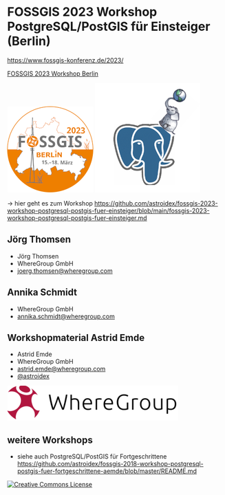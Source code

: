 # FOSSGIS 2023 Workshop PostgreSQL/PostGIS für Einsteiger (Berlin)

https://www.fossgis-konferenz.de/2023/

[FOSSGIS 2023 Workshop Berlin](https://www.fossgis-konferenz.de/2023/)

![](img/fossgis23-logo.png ) ![](img/postgresql_postgis.png)


-> hier geht es zum Workshop 
https://github.com/astroidex/fossgis-2023-workshop-postgresql-postgis-fuer-einsteiger/blob/main/fossgis-2023-workshop-postgresql-postgis-fuer-einsteiger.md

## Jörg Thomsen

* Jörg Thomsen
* WhereGroup GmbH
* joerg.thomsen@wheregroup.com

## Annika Schmidt

* WhereGroup GmbH
* annika.schmidt@wheregroup.com


## Workshopmaterial Astrid Emde

* Astrid Emde
* WhereGroup GmbH
* astrid.emde@wheregroup.com
* [@astroidex](https://twitter.com/astroidex)

![](img/WhereGroup.png )


## weitere Workshops

* siehe auch PostgreSQL/PostGIS für Fortgeschrittene https://github.com/astroidex/fossgis-2018-workshop-postgresql-postgis-fuer-fortgeschrittene-aemde/blob/master/README.md 


[![Creative Commons License](http://i.creativecommons.org/l/by-sa/4.0/88x31.png)](https://creativecommons.org/licenses/by-sa/4.0/deed.de)


